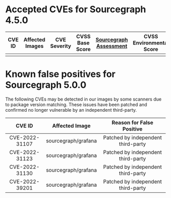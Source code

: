 # Accepted CVEs for Sourcegraph 4.5.0

| CVE ID                                                                                       | Affected Images                                                                                                                                                  | CVE Severity | CVSS Base Score                                                 | [Sourcegraph Assessment](../../../engineering/dev/policies/vulnerability-management-policy.md#severity-levels) | CVSS Environmental Score                                                   | Details                                                                                                                                                                                                                                                                                                                                                                                                  |
| -------------------------------------------------------------------------------------------- | ---------------------------------------------------------------------------------------------------------------------------------------------------------------- | ------------ | --------------------------------------------------------------- | -------------------------------------------------------------------------------------------------------------- | -------------------------------------------------------------------------- | -------------------------------------------------------------------------------------------------------------------------------------------------------------------------------------------------------------------------------------------------------------------------------------------------------------------------------------------------------------------------------------------------------- |
| | | | | | | |


# Known false positives for Sourcegraph 5.0.0

The following CVEs may be detected in our images by some scanners due to package version matching. These issues have been patched and confirmed no longer vulnerable by an independent third-party.

**CVE ID**|**Affected Image**|**Reason for False Positive**
:-----:|:-----:|:-----:
CVE-2022-31107|sourcegraph/grafana|Patched by independent third-party
CVE-2022-31123|sourcegraph/grafana|Patched by independent third-party
CVE-2022-31130|sourcegraph/grafana|Patched by independent third-party
CVE-2022-39201|sourcegraph/grafana|Patched by independent third-party
